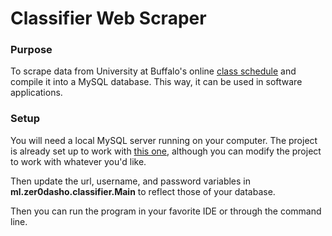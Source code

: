 # Classifier Web Scraper
### Purpose
To scrape data from University at Buffalo's online [class schedule](https://www.buffalo.edu/class-schedule?semester=fall) and compile it into a MySQL database. This way, it can be used in software applications.

### Setup
You will need a local MySQL server running on your computer.
The project is already set up to work with [this one](https://dev.mysql.com/downloads/installer/), although you can modify the project to work with whatever you'd like.

Then update the url, username, and password variables in **ml.zer0dasho.classifier.Main** to reflect those of your database.

Then you can run the program in your favorite IDE or through the command line.
